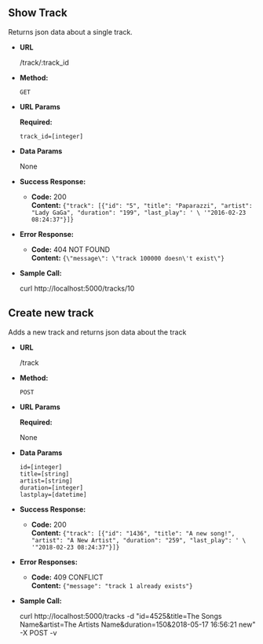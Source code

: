 
**Show Track**
----
  Returns json data about a single track.

* **URL**

  /track/:track_id

* **Method:**

  `GET`

*  **URL Params**

   **Required:**

   `track_id=[integer]`

* **Data Params**

  None

* **Success Response:**

  * **Code:** 200 <br />
    **Content:** `{"track": [{"id": "5", "title": "Paparazzi", "artist": "Lady GaGa", "duration": "199", "last_play": ' \
       '"2016-02-23 08:24:37"}]}`

* **Error Response:**

  * **Code:** 404 NOT FOUND <br />
    **Content:** `{\"message\": \"track 100000 doesn\'t exist\"}`

* **Sample Call:**

    curl http://localhost:5000/tracks/10

**Create new track**
----
  Adds a new track and returns json data about the track

* **URL**

  /track

* **Method:**

  `POST`

*  **URL Params**

   **Required:**

   None

* **Data Params**

  `id=[integer]`<br>
 `title=[string]`<br>
 `artist=[string]`<br>
 `duration=[integer]`<br>
 `lastplay=[datetime]`
* **Success Response:**

  * **Code:** 200 <br />
    **Content:** `{"track": [{"id": "1436", "title": "A new song!", "artist": "A New Artist", "duration": "259", "last_play": ' \
       '"2018-02-23 08:24:37"}]}`

* **Error Responses:**

  * **Code:** 409 CONFLICT <br />
    **Content:** `{"message": "track 1 already exists"}`


* **Sample Call:**

    curl http://localhost:5000/tracks -d "id=4525&title=The Songs Name&artist=The Artists Name&duration=150&2018-05-17 16:56:21 new" -X POST -v


